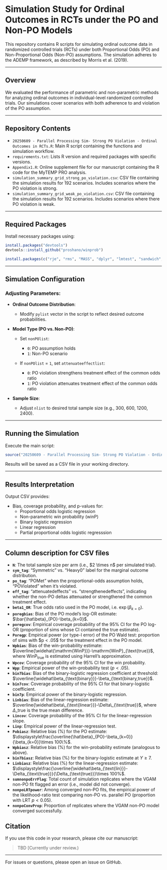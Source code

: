 # Simulation Study for Ordinal Outcomes in RCTs under the PO and Non-PO Models

This repository contains R scripts for simulating ordinal outcome data in randomized controlled trials (RCTs) under both Proportional Odds (PO) and Non-Proportional Odds (Non-PO) assumptions. The simulation adheres to the ADEMP framework, as described by Morris et al. (2019).

---

## Overview

We evaluated the performance of parametric and non-parametric methods for analyzing ordinal outcomes in individual-level randomized controlled trials. Our simulations cover scenarios with both adherence to and violation of the PO assumption.

---

## Repository Contents

- `20250609 - Parallel Processing Sim- Strong PO Violation - Ordinal Outcomes in RCTs.R`: Main R script containing the functions and simulation workflow.
- `requirements.txt`: Lists R version and required packages with specific versions.
- `Appendix1.R`: Online supplement file for our manuscript containing the R code for the MyTEMP PRO analysis.
- `simulation_summary_grid_strong_po_violation.csv`: CSV file containing the simulation results for 192 scenarios. Includes scenarios where the PO violation is strong.
- `simulation_summary_grid_weak_po_violation.csv`: CSV file containing the simulation results for 192 scenarios. Includes scenarios where there PO violation is weak.

---

## Required Packages

Install necessary packages using:

```R
install.packages("devtools")
devtools::install_github("proshano/winprob")

install.packages(c("rje", "rms", "MASS", "dplyr", "lmtest", "sandwich", "VGAM", "beepr", "future", "future.apply", "progressr"))
```

---

## Simulation Configuration

### Adjusting Parameters:

- **Ordinal Outcome Distribution**:
  - Modify `pylist` vector in the script to reflect desired outcome probabilities.

- **Model Type (PO vs. Non-PO)**:
  - Set `nonPOlist`:
    - `0`: PO assumption holds
    - `1`: Non-PO scenario

  - If `nonPOlist` = `1`, set `attenuateeffectlist`:
    - `0`: PO violation strengthens treatment effect of the common odds ratio
    - `1`: PO violation attenuates treatment effect of the common odds ratio

- **Sample Size**:
  - Adjust `nlist` to desired total sample size (e.g., 300, 600, 1200, 2400).

---

## Running the Simulation

Execute the main script:

```R
source("20250609 - Parallel Processing Sim- Strong PO Violation - Ordinal Outcomes in RCTs.R")
```

Results will be saved as a CSV file in your working directory.

---

## Results Interpretation

Output CSV provides:
- Bias, coverage probability, and p-values for:
  - Proportional odds logistic regression
  - Non-parametric win probability (winP)
  - Binary logistic regression
  - Linear regression
  - Partial proportional odds logistic regresssion

---

## Column description for CSV files
* **`N`**: The total sample size per arm (i.e., \$2 \times n\$ per simulated trial).
* **`sym_tag`**: “Symmetric” vs. “Heavy0” label for the marginal outcome distribution.
* **`po_tag`**: “POMet” when the proportional-odds assumption holds, “POViolated” when it’s violated.
* **`eff_tag`**: “attenuatedeffects” vs. “strengthenedeffects”, indicating whether the non-PO deltas attenuated or strengthened the common treatment effect.
* **`beta1_OR`**: True odds ratio used in the PO model, i.e. $\exp(\beta_{k=0})$.
* **`poregbias`**: Bias of the PO model’s log-OR estimate: $\bar{\hat\beta}_{PO}-\beta_{k=0}$.
* **`poregcov`**: Empirical coverage probability of the 95% CI for the PO log-OR (proportion of sims whose CI contained the true estimate).
* **`Poregp`**: Empirical power (or type-I error) of the PO Wald test: proportion of sims with \$p < .05\$ for the treatment effect in the PO model.
* **`Wpbias`**: Bias of the win-probability estimate: $\overline{\widehat{\mathrm{WinP}}}-\mathrm{WinP}_{\text{true}}$, where $\mathrm{WinP}_{\text{true}}$ is estimated using Harrell’s approximation.
* **`Wpcov`**: Coverage probability of the 95% CI for the win probability.
* **`Wpp`**: Empirical power of the win-probability test ($p < .05$).
* **`bin7bias`**: Bias of the binary-logistic regression coefficient at threshold: $\overline{\widehat\beta_{\text{binary}}}-\beta_{\text{binary,true}}$.
* **`bin7cov`**: Coverage probability of the 95% CI for that binary-logistic coefficient.
* **`bin7p`**: Empirical power of the binary-logistic regression.
* **`Linbias`**: Bias of the linear-regression estimate: $\overline{\widehat\beta\_{\text{linear}}}-\Delta\_{\text{true}}$, where $\Delta\_{\text{true}}$ is the true mean difference.
* **`Lincov`**: Coverage probability of the 95% CI for the linear-regression slope.
* **`Linp`**: Empirical power of the linear-regression test.
* **`Pobiasz`**: Relative bias (%) for the PO estimate: $\displaystyle\frac{\overline{\hat\beta}_{PO}-\beta_{k=0}}{\beta_{k=0}}\times 100\%$.
* **`Wpbiasz`**: Relative bias (%) for the win-probability estimate (analogous to above).
* **`bin7biasz`**: Relative bias (%) for the binary-logistic estimate at $Y\ge7$.
* **`Linbiasz`**: Relative bias (%) for the linear-regression estimate: $\displaystyle\frac{\overline{\widehat\beta_{\text{lin}}}-\Delta_{\text{true}}}{\Delta_{\text{true}}}\times 100%$.
* **`sumnonpoErrFlag`**: Total count of simulation replicates where the VGAM non-PO fit flagged an error (i.e., model did not converge).
* **`nonpoLRTpower`**: Among converged non-PO fits, the empirical power of the likelihood-ratio test comparing non-PO vs. parallel PO (proportion with LRT $p < 0.05$).
* **`nonpoConvProp`**: Proportion of replicates where the VGAM non-PO model converged successfully.

## Citation

If you use this code in your research, please cite our manuscript:

> TBD [Currently under review.)

---

For issues or questions, please open an issue on GitHub.

